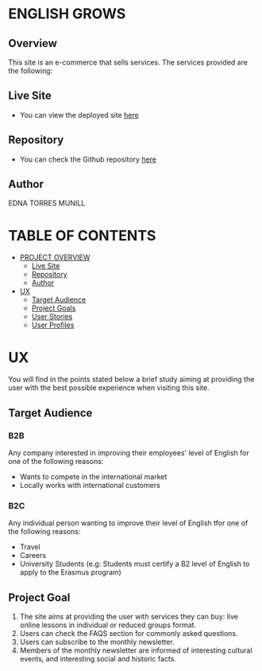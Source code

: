 # ENGLISH GROWS

## Overview
This site is an e-commerce that sells services. The services provided are the following:

## Live Site
- You can view the deployed site [here]()

## Repository
- You can check the Github repository [here](https://github.com/Ethra8/english-grows)

## Author
EDNA TORRES MUNILL


# TABLE OF CONTENTS
  
- [PROJECT OVERVIEW](#project-overview)  
    * [Live Site](#live-site)  
    * [Repository](#repository)  
    * [Author](#author)
- [UX](#ux)
    * [Target Audience](#target-audience)
    * [Project Goals](#project-goal)
    * [User Stories](#user-stories)
    * [User Profiles](#user-profiles)


# UX
You will find in the points stated below a brief study aiming at providing the user with the best possible experience when visiting this site. 

## Target Audience
### B2B
Any company interested in improving their employees' level of English for one of the following reasons:
* Wants to compete in the international market
* Locally works with international customers
### B2C  
Any individual person wanting to improve their level of English tfor one of the following reasons:  
* Travel
* Careers
* University Students (e.g: Students must certify a B2 level of English to apply to the Erasmus program)


## Project Goal
  1. The site aims at providing the user with services they can buy: live online lessons in individual or reduced groups format.
  2. Users can check the FAQS section for commonly asked questions.
  3. Users can subscribe to the monthly newsletter.
  4. Members of the monthly newsletter are informed of interesting cultural events, and interesting social and historic facts.


